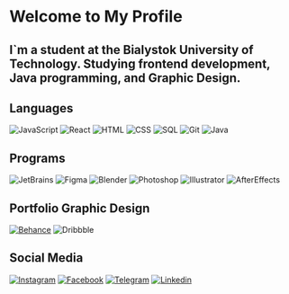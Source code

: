 # Welcome to My Profile

## I`m a student at the Bialystok University of Technology. Studying frontend development, Java programming, and Graphic Design.

## Languages
![JavaScript](https://img.shields.io/badge/JavaScript-0F1018?style=for-the-badge&logo=JavaScript)
![React](https://img.shields.io/badge/React-0F1018?style=for-the-badge&logo=react)
![HTML](https://img.shields.io/badge/html-0F1018?style=for-the-badge&logo=html5)
![CSS](https://img.shields.io/badge/CSS-0F1018?style=for-the-badge&logo=css3&logoColor=214CE5)
![SQL](https://img.shields.io/badge/SQL-0F1018?style=for-the-badge&logo=oracle)
![Git](https://img.shields.io/badge/Git-0F1018?style=for-the-badge&logo=Git)
![Java](https://img.shields.io/badge/JAVA-0F1018?style=for-the-badge)

## Programs
![JetBrains](https://img.shields.io/badge/JetBrains-0F1018?style=for-the-badge&logo=JetBrains)
![Figma](https://img.shields.io/badge/Figma-0F1018?style=for-the-badge&logo=Figma)
![Blender](https://img.shields.io/badge/Blender-0F1018?style=for-the-badge&logo=blender)
![Photoshop](https://img.shields.io/badge/Photoshop-0F1018?style=for-the-badge&logo=adobephotoshop)
![Illustrator](https://img.shields.io/badge/Illustrator-0F1018?style=for-the-badge&logo=adobeillustrator)
![AfterEffects](https://img.shields.io/badge/Aftereffects-0F1018?style=for-the-badge&logo=adobeaftereffects)

## Portfolio Graphic Design
[![Behance](https://img.shields.io/badge/Behance-0F1018?style=for-the-badge&logo=behance)](https://www.behance.net/akineyshen/appreciated)
![Dribbble](https://img.shields.io/badge/dribbble-0F1018?style=for-the-badge&logo=dribbble)



## Social Media
[![Instagram](https://img.shields.io/badge/Instagram-0F1018?style=for-the-badge&logo=Instagram)](https://www.instagram.com/aki.neyshen/)
[![Facebook](https://img.shields.io/badge/Facebook-0F1018?style=for-the-badge&logo=Facebook&logoColor=0C71F3)](https://www.facebook.com/akineyshen)
[![Telegram](https://img.shields.io/badge/Telegram-0F1018?style=for-the-badge&logo=Telegram)](https://t.me/Akineyshen)
[![Linkedin](https://img.shields.io/badge/linkedin-0F1018?style=for-the-badge&logo=linkedin&logoColor=0A66C2)](https://www.linkedin.com/in/akineyshen/)




